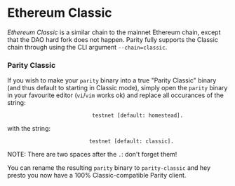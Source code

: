 # Ethereum Classic

*Ethereum Classic* is a similar chain to the mainnet Ethereum chain, except that the DAO hard fork does not happen. Parity fully supports the Classic chain through using the CLI argument `--chain=classic`.

### Parity Classic

If you wish to make your `parity` binary into a true "Parity Classic" binary (and thus default to starting in Classic mode), simply open the `parity` binary in your favourite editor (`vi`/`vim` works ok) and replace all occurances of the string:

`                           testnet [default: homestead].`

with the string:

`                           testnet [default: classic].  `

NOTE: There are two spaces after the `.`: don't forget them!

You can rename the resulting `parity` binary to `parity-classic` and hey presto you now have a 100% Classic-compatible Parity client.